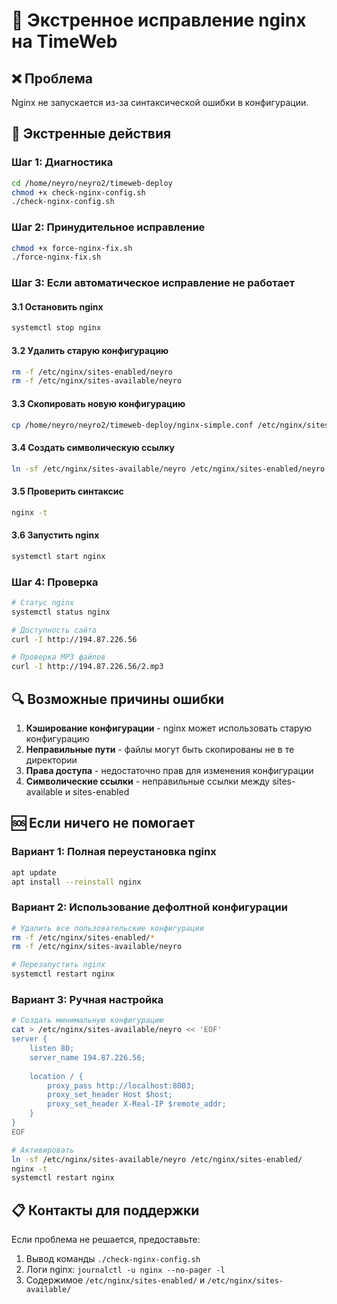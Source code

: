 # 🚨 Экстренное исправление nginx на TimeWeb

## ❌ Проблема
Nginx не запускается из-за синтаксической ошибки в конфигурации.

## 🚨 Экстренные действия

### Шаг 1: Диагностика
```bash
cd /home/neyro/neyro2/timeweb-deploy
chmod +x check-nginx-config.sh
./check-nginx-config.sh
```

### Шаг 2: Принудительное исправление
```bash
chmod +x force-nginx-fix.sh
./force-nginx-fix.sh
```

### Шаг 3: Если автоматическое исправление не работает

#### 3.1 Остановить nginx
```bash
systemctl stop nginx
```

#### 3.2 Удалить старую конфигурацию
```bash
rm -f /etc/nginx/sites-enabled/neyro
rm -f /etc/nginx/sites-available/neyro
```

#### 3.3 Скопировать новую конфигурацию
```bash
cp /home/neyro/neyro2/timeweb-deploy/nginx-simple.conf /etc/nginx/sites-available/neyro
```

#### 3.4 Создать символическую ссылку
```bash
ln -sf /etc/nginx/sites-available/neyro /etc/nginx/sites-enabled/neyro
```

#### 3.5 Проверить синтаксис
```bash
nginx -t
```

#### 3.6 Запустить nginx
```bash
systemctl start nginx
```

### Шаг 4: Проверка
```bash
# Статус nginx
systemctl status nginx

# Доступность сайта
curl -I http://194.87.226.56

# Проверка MP3 файлов
curl -I http://194.87.226.56/2.mp3
```

## 🔍 Возможные причины ошибки

1. **Кэширование конфигурации** - nginx может использовать старую конфигурацию
2. **Неправильные пути** - файлы могут быть скопированы не в те директории
3. **Права доступа** - недостаточно прав для изменения конфигурации
4. **Символические ссылки** - неправильные ссылки между sites-available и sites-enabled

## 🆘 Если ничего не помогает

### Вариант 1: Полная переустановка nginx
```bash
apt update
apt install --reinstall nginx
```

### Вариант 2: Использование дефолтной конфигурации
```bash
# Удалить все пользовательские конфигурации
rm -f /etc/nginx/sites-enabled/*
rm -f /etc/nginx/sites-available/neyro

# Перезапустить nginx
systemctl restart nginx
```

### Вариант 3: Ручная настройка
```bash
# Создать минимальную конфигурацию
cat > /etc/nginx/sites-available/neyro << 'EOF'
server {
    listen 80;
    server_name 194.87.226.56;
    
    location / {
        proxy_pass http://localhost:8003;
        proxy_set_header Host $host;
        proxy_set_header X-Real-IP $remote_addr;
    }
}
EOF

# Активировать
ln -sf /etc/nginx/sites-available/neyro /etc/nginx/sites-enabled/
nginx -t
systemctl restart nginx
```

## 📋 Контакты для поддержки
Если проблема не решается, предоставьте:
1. Вывод команды `./check-nginx-config.sh`
2. Логи nginx: `journalctl -u nginx --no-pager -l`
3. Содержимое `/etc/nginx/sites-enabled/` и `/etc/nginx/sites-available/` 